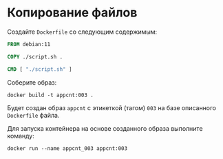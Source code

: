 # Копирование файлов

Создайте `Dockerfile` со следующим содержимым:

```dockerfile
FROM debian:11

COPY ./script.sh .

CMD [ "./script.sh" ]
```

Соберите образ:

```shell
docker build -t appcnt:003 .
```

Будет создан образ `appcnt` с этикеткой (тагом) `003` на базе описанного `Dockerfile` файла.

Для запуска контейнера на основе созданного образа выполните команду:

```shell
docker run --name appcnt_003 appcnt:003
```
